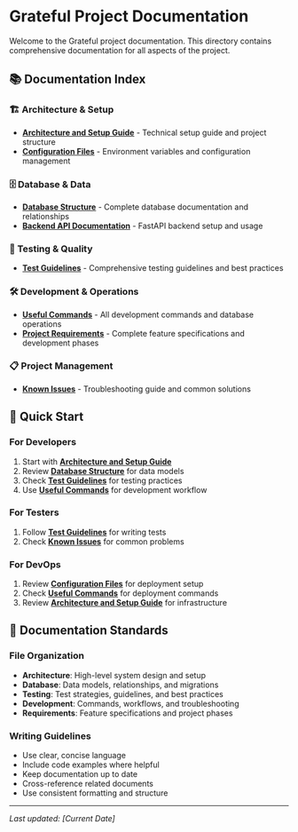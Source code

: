 # Grateful Project Documentation

Welcome to the Grateful project documentation. This directory contains comprehensive documentation for all aspects of the project.

## 📚 Documentation Index

### 🏗️ Architecture & Setup
- **[Architecture and Setup Guide](ARCHITECTURE_AND_SETUP.md)** - Technical setup guide and project structure
- **[Configuration Files](CONFIGURATION_FILES.md)** - Environment variables and configuration management

### 🗄️ Database & Data
- **[Database Structure](DATABASE_STRUCTURE.md)** - Complete database documentation and relationships
- **[Backend API Documentation](../api/BACKEND_API_DOCUMENTATION.md)** - FastAPI backend setup and usage

### 🧪 Testing & Quality
- **[Test Guidelines](TEST_GUIDELINES.md)** - Comprehensive testing guidelines and best practices

### 🛠️ Development & Operations
- **[Useful Commands](USEFUL_COMMANDS.md)** - All development commands and database operations
- **[Project Requirements](GRATEFUL_PRD.md)** - Complete feature specifications and development phases

### 📋 Project Management
- **[Known Issues](KNOWN_ISSUES.md)** - Troubleshooting guide and common solutions

## 🚀 Quick Start

### For Developers
1. Start with **[Architecture and Setup Guide](ARCHITECTURE_AND_SETUP.md)**
2. Review **[Database Structure](DATABASE_STRUCTURE.md)** for data models
3. Check **[Test Guidelines](TEST_GUIDELINES.md)** for testing practices
4. Use **[Useful Commands](USEFUL_COMMANDS.md)** for development workflow

### For Testers
1. Follow **[Test Guidelines](TEST_GUIDELINES.md)** for writing tests
2. Check **[Known Issues](KNOWN_ISSUES.md)** for common problems

### For DevOps
1. Review **[Configuration Files](CONFIGURATION_FILES.md)** for deployment setup
2. Check **[Useful Commands](USEFUL_COMMANDS.md)** for deployment commands
3. Review **[Architecture and Setup Guide](ARCHITECTURE_AND_SETUP.md)** for infrastructure

## 📝 Documentation Standards

### File Organization
- **Architecture**: High-level system design and setup
- **Database**: Data models, relationships, and migrations
- **Testing**: Test strategies, guidelines, and best practices
- **Development**: Commands, workflows, and troubleshooting
- **Requirements**: Feature specifications and project phases

### Writing Guidelines
- Use clear, concise language
- Include code examples where helpful
- Keep documentation up to date
- Cross-reference related documents
- Use consistent formatting and structure

---

*Last updated: [Current Date]* 